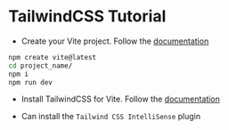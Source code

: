 # TailwindCSS Tutorial

- Create your Vite project. Follow the [documentation](https://vite.dev/guide)

```bash
npm create vite@latest
cd project_name/
npm i
npm run dev
```

- Install TailwindCSS for Vite. Follow the [documentation](https://tailwindcss.com/docs/installation/using-vite)

- Can install the `Tailwind CSS IntelliSense` plugin
